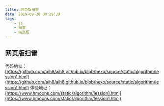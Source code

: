 ```yaml
---
title: 网页版扫雷
date: 2019-09-28 00:29:39
tags:
    - js
    - 扫雷
    - 网页版
---
```


## 网页版扫雷
代码地址： [https://github.com/aih8/aih8.github.io/blob/hexo/source/static/algorithm/lession1.html](https://github.com/aih8/aih8.github.io/blob/hexo/source/static/algorithm/lession1.html)
体验地址： [https://www.hmoons.com/static/algorithm/lession1.html](https://www.hmoons.com/static/algorithm/lession1.html)
